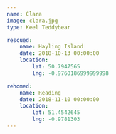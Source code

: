 ```yaml
---
name: Clara
image: clara.jpg
type: Keel Teddybear

rescued:
    name: Hayling Island
    date: 2018-10-13 00:00:00
    location:
        lat: 50.7947565
        lng: -0.9760186999999998

rehomed:
    name: Reading
    date: 2018-11-10 00:00:00
    location:
        lat: 51.4542645
        lng: -0.9781303
---
```

